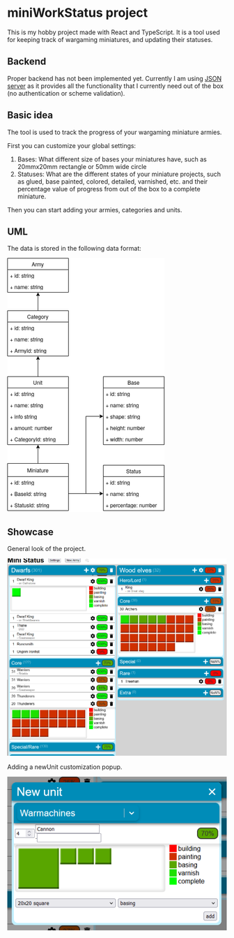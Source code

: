 # miniWorkStatus project

This is my hobby project made with React and TypeScript. It is a tool used for keeping track of wargaming miniatures, and updating their statuses. 

## Backend

Proper backend has not been implemented yet. Currently I am using [JSON server](https://www.npmjs.com/package/json-server) as it provides all the functionality that I currently need out of the box (no authentication or scheme validation).

## Basic idea

The tool is used to track the progress of your wargaming miniature armies.

First you can customize your global settings:

 1. Bases: What different size of bases your miniatures have, such as 20mmx20mm rectangle or 50mm wide circle
 2. Statuses: What are the different states of your miniature projects, such as glued, base painted, colored, detailed, varnished, etc. and their percentage value of progress from out of the box to a complete miniature. 

Then you can start adding your armies, categories and units.

## UML 

The data is stored in the following data format:

![](images/miniWorkStatusUML.png)

## Showcase

General look of the project.

![](images/miniWorkStatus_GeneralLook.png)

Adding a newUnit customization popup.

![](images/miniWorkStatus_NewUnit.png)